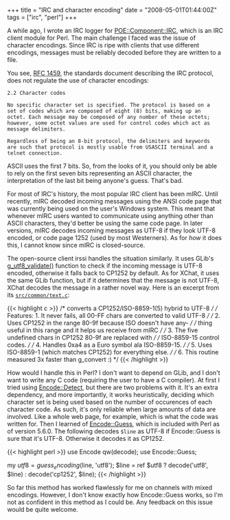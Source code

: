 +++
title = "IRC and character encoding"
date = "2008-05-01T01:44:00Z"
tags = ["irc", "perl"]
+++

A while ago, I wrote an IRC logger for
[POE::Component::IRC](http://search.cpan.org/dist/POE-Component-IRC/), which
is an IRC client module for Perl. The main challenge I faced was the issue of
character encodings. Since IRC is ripe with clients that use different
encodings, messages must be reliably decoded before they are written to a
file.
<!--more-->

You see, [RFC 1459](http://www.faqs.org/rfcs/rfc1459.html), the standards
document describing the IRC protocol, does not regulate the use of character
encodings:

    2.2 Character codes

    No specific character set is specified. The protocol is based on a
    set of codes which are composed of eight (8) bits, making up an
    octet. Each message may be composed of any number of these octets;
    however, some octet values are used for control codes which act as
    message delimiters.

    Regardless of being an 8-bit protocol, the delimiters and keywords
    are such that protocol is mostly usable from USASCII terminal and a
    telnet connection.

ASCII uses the first 7 bits. So, from the looks of it, you should only be able
to rely on the first seven bits representing an ASCII character, the
interpretation of the last bit being anyone's guess. That's bad.

For most of IRC's history, the most popular IRC client has been mIRC. Until
recently, mIRC decoded incoming messages using the ANSI code page that was
currently being used on the user's Windows system. This meant that whenever
mIRC users wanted to communicate using anything other than ASCII characters,
they'd better be using the same code page. In later versions, mIRC decodes
incoming messages as UTF-8 if they look UTF-8 encoded, or code page 1252 (used
by most Westerners). As for _how_ it does this, I cannot know since mIRC is
closed-source.

The open-source client irssi handles the situation similarly. It uses GLib's
[g_utf8_validate()](http://library.gnome.org/devel/glib/2.16/glib-Unicode-Manipulation.html#g-utf8-validate)
function to check if the incoming message is UTF-8 encoded, otherwise it falls
back to CP1252 by default. As for XChat, it uses the same GLib function, but
if it determines that the message is not UTF-8, XChat decodes the message in a
rather novel way. Here is an excerpt from its
[`src/common/text.c`](http://xchat.cvs.sourceforge.net/xchat/xchat2/src/common/text.c?view=markup):

{{< highlight c >}}
/* converts a CP1252/ISO-8859-1(5) hybrid to UTF-8                           */
/* Features: 1. It never fails, all 00-FF chars are converted to valid UTF-8 */
/*           2. Uses CP1252 in the range 80-9f because ISO doesn't have any- */
/*              thing useful in this range and it helps us receive from mIRC */
/*           3. The five undefined chars in CP1252 80-9f are replaced with   */
/*              ISO-8859-15 control codes.                                   */
/*           4. Handles 0xa4 as a Euro symbol ala ISO-8859-15.               */
/*           5. Uses ISO-8859-1 (which matches CP1252) for everything else.  */
/*           6. This routine measured 3x faster than g_convert :)            */
{{< /highlight >}}

How would I handle this in Perl? I don't want to depend on GLib, and I don't
want to write any C code (requiring the user to have a C compiler). At first I
tried using [Encode::Detect](http://search.cpan.org/dist/Encode-Detect/), but
there are two problems with it. It's an extra dependency, and more
importantly, it works heuristically, deciding which character set is being
used based on the number of occurences of each character code. As such, it's
only reliable when large amounts of data are involved. Like a whole web page,
for example, which is what the code was written for. Then I learned of
[Encode::Guess](http://perldoc.perl.org/Encode/Guess.html), which is included
with Perl as of version 5.6.0. The following decodes `$line` as UTF-8 if
Encode::Guess is sure that it's UTF-8. Otherwise it decodes it as CP1252.

{{< highlight perl >}}
use Encode qw(decode);
use Encode::Guess;

my $utf8 = guess_encoding($line, 'utf8');
$line = ref $utf8 ? decode('utf8', $line) : decode('cp1252', $line);
{{< /highlight >}}

So far this method has worked flawlessly for me on channels with mixed
encodings. However, I don't know exactly how Encode::Guess works, so I'm not
as confident in this method as I could be. Any feedback on this issue would be
quite welcome.

